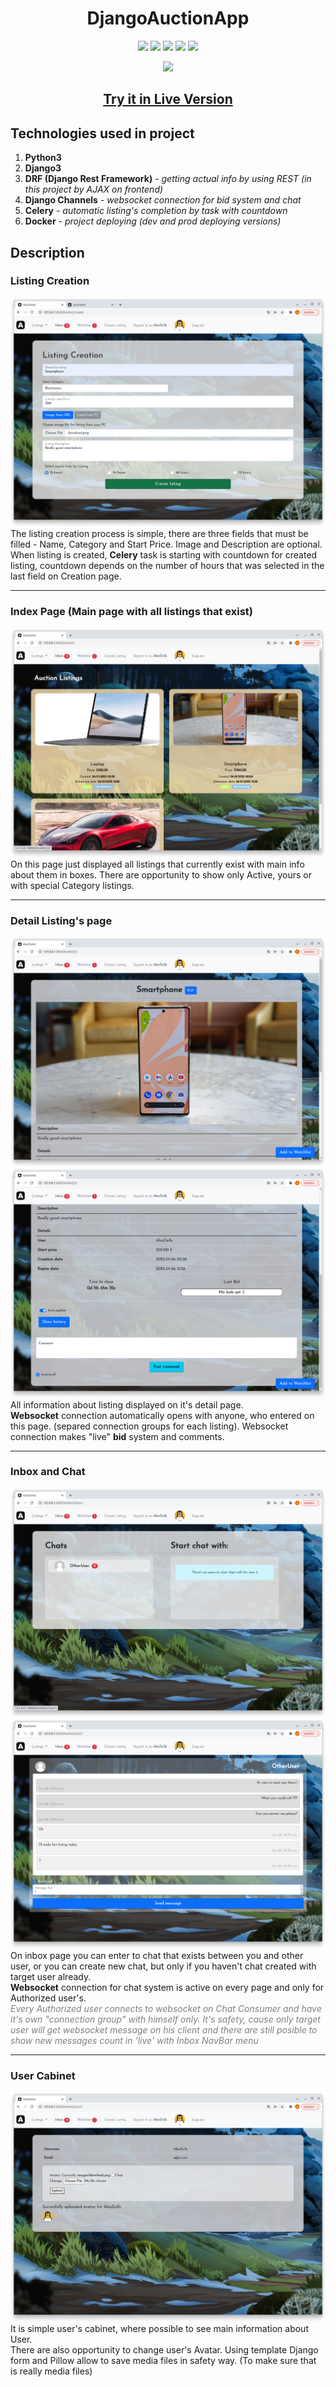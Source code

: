 <h1 align="center">DjangoAuctionApp</h1>
<p align = "center">
<a href = "https://github.com/django/django"><img src = "https://img.shields.io/badge/Django-3.2.9-green"></img></a>
<a href ="https://www.python.org/downloads/release/python-397/"><img src = "https://img.shields.io/badge/Python-3.9.7-green"></img></a>
<a href = "https://www.django-rest-framework.org/"><img src = "https://img.shields.io/badge/DRF-3.12.4-red"></img></a>
<a href = "https://github.com/django/channels"><img src = "https://img.shields.io/badge/DjangoChannels-3.0.4-blue"></img></a>
<a href = "https://github.com/celery/celery"><img src = "https://img.shields.io/badge/Celery-5.2.3-light%20green"></img></a>
</p>
<p align = center>
<img src = "https://i.imgur.com/WoLMzyU.png"><img>
<h2 align = "center"><strong><a href = "#">Try it in Live Version</a></strong></h2>
</p>
<h2>Technologies used in project</h2>
<ol>
<li><strong>Python3</strong></li>
<li><strong>Django3</strong></li>
<li><strong>DRF (Django Rest Framework)</strong> - <i>getting actual info by using REST (in this project by AJAX on frontend)</i></li>
<li><strong>Django Channels</strong> - <i>websocket connection for bid system and chat</i></li>
<li><strong>Celery</strong> - <i>automatic listing's completion by task with countdown</i></li>
<li><strong>Docker</strong> - <i>project deploying (dev and prod deploying versions)</i></li>
</ol>
<h2>Description</h2>
<h3>Listing Creation</h3>
<img src = "https://github.com/AlexDolls/DjangoAuctionApp/blob/master/screenshots_readme/createlisting2.png">
  The listing creation process is simple, there are three fields that must be filled - Name, Category and Start Price. Image and Description are optional.
  <br>When listing is created, <strong>Celery</strong> task is starting with countdown for created listing, countdown depends on the number of hours that was selected in the last field on Creation page.
<hr>
<h3>Index Page (Main page with all listings that exist)</h3>
<img src = "https://github.com/AlexDolls/DjangoAuctionApp/blob/master/screenshots_readme/indexpage.png">
On this page just displayed all listings that currently exist with main info about them in boxes.
There are opportunity to show only Active, yours or with special Category listings.
<hr>
<h3>Detail Listing's page</h3>
<img src = "https://github.com/AlexDolls/DjangoAuctionApp/blob/master/screenshots_readme/listing2.png">
<img src = "https://github.com/AlexDolls/DjangoAuctionApp/blob/master/screenshots_readme/listing2_1.png">
All information about listing displayed on it's detail page.
<br><strong>Websocket</strong> connection automatically opens with anyone, who entered on this page. (separed connection groups for each listing). Websocket connection makes "live" <strong>bid</strong> system and comments.
<hr>
<h3>Inbox and Chat</h3>
<img src = "https://github.com/AlexDolls/DjangoAuctionApp/blob/master/screenshots_readme/inbox.png">
<img src = "https://github.com/AlexDolls/DjangoAuctionApp/blob/master/screenshots_readme/chat.png">
On inbox page you can enter to chat that exists between you and other user, or you can create new chat, but only if you haven't chat created with target user already.
<br><strong>Websocket</strong> connection for chat system is active on every page and only for Authorized user's.
<br><i style = "color:gray">Every Authorized user connects to websocket on Chat Consumer and have it's own "connection group" with himself only. It's safety, cause only target user will get websocket message on his client and there are still posible to show new messages count in 'live' with Inbox NavBar menu</i>
<hr>
<h3>User Cabinet</h3>
<img src = "https://github.com/AlexDolls/DjangoAuctionApp/blob/master/screenshots_readme/usercabinet.png">
It is simple user's cabinet, where possible to see main information about User.
<br>There are also opportunity to change user's Avatar. Using template Django form and Pillow allow to save media files in safety way. (To make sure that is really media files)
